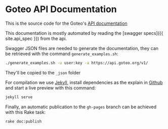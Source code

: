 # Goteo API Documentation

This is the source code for the Goteo's [API documentation](https://developers.goteo.org/doc/)

This documentation is mostly automated by reading the [swagger specs]({{ site.api_spec }}) from the api.

Swagger JSON files are needed to generate the documentation, they can be retrieved with the command `generate_examples.sh`:

```bash
./generate_examples.sh -u user:key -a https://api.goteo.org/v1/
```

They'll be copied to the `_json` folder

For compilation we use [Jekyll](https://jekyllrb.com/), install dependencies as the explain in [Github](https://help.github.com/articles/setting-up-your-github-pages-site-locally-with-jekyll) and start a live preview with this command:

```bash
jekyll serve
```


Finally, an automatic publication to the `gh-pages` branch can be achieved with this Rake task:

```bash
rake doc:publish
```


